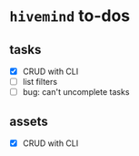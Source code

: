 # `hivemind` to-dos

## tasks

- [x] CRUD with CLI
- [ ] list filters
- [ ] bug: can't uncomplete tasks

## assets

- [x] CRUD with CLI
